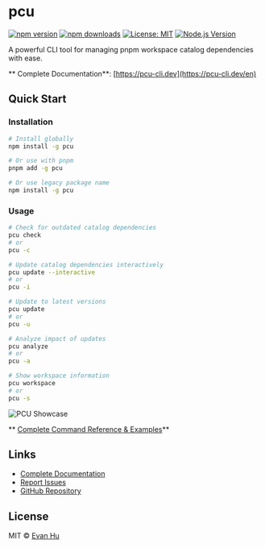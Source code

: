 # pcu

[![npm version](https://img.shields.io/npm/v/pcu.svg)](https://www.npmjs.com/package/pcu)
[![npm downloads](https://img.shields.io/npm/dm/pcu.svg)](https://www.npmjs.com/package/pcu)
[![License: MIT](https://img.shields.io/badge/License-MIT-yellow.svg)](https://opensource.org/licenses/MIT)
[![Node.js Version](https://img.shields.io/badge/node-%3E%3D22.0.0-brightgreen.svg)](https://nodejs.org/)

A powerful CLI tool for managing pnpm workspace catalog dependencies with ease.

** Complete Documentation**: [https://pcu-cli.dev](https://pcu-cli.dev/en)

## Quick Start

### Installation

```bash
# Install globally
npm install -g pcu

# Or use with pnpm
pnpm add -g pcu

# Or use legacy package name
npm install -g pcu
```

### Usage

```bash
# Check for outdated catalog dependencies
pcu check
# or
pcu -c

# Update catalog dependencies interactively
pcu update --interactive
# or
pcu -i

# Update to latest versions
pcu update
# or
pcu -u

# Analyze impact of updates
pcu analyze
# or
pcu -a

# Show workspace information
pcu workspace
# or
pcu -s
```

![PCU Showcase](https://github.com/user-attachments/assets/f05a970e-c58c-44f1-b3f1-351ae30b4a35)

**
[Complete Command Reference & Examples](https://pcu-cli.dev/en/command-reference)**

## Links

- [Complete Documentation](https://pcu-cli.dev/en)
- [Report Issues](https://github.com/houko/pnpm-catalog-updates/issues)
- [GitHub Repository](https://github.com/houko/pnpm-catalog-updates)

## License

MIT © [Evan Hu](https://github.com/houko)

